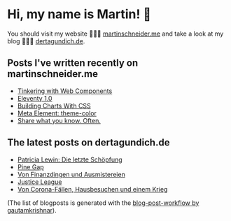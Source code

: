 # Hi, my name is Martin! 👋 
You should visit my website 👨🏼‍💻  [martinschneider.me](https://martinschneider.me) and take a look at my blog 🤷🏼‍♂️ [dertagundich.de](https://www.dertagundich.de).

## Posts I've written recently on martinschneider.me
<!-- MSME-POST-LIST:START -->
- [Tinkering with Web Components](https://martinschneider.me/articles/tinkering-with-web-components/)
- [Eleventy 1.0](https://martinschneider.me/articles/eleventy-1-0/)
- [Building Charts With CSS](https://martinschneider.me/articles/building-charts-with-css/)
- [Meta Element: theme-color](https://martinschneider.me/articles/meta-element-theme-color/)
- [Share what you know. Often.](https://martinschneider.me/articles/share-what-you-know-often/)
<!-- MSME-POST-LIST:END -->

## The latest posts on dertagundich.de
<!-- DTUI-POST-LIST:START -->
- [Patricia Lewin: Die letzte Schöpfung](https://www.dertagundich.de/2022/03/11/patricia-lewin-die-letzte-schoepfung/)
- [Pine Gap](https://www.dertagundich.de/2022/03/07/pine-gap/)
- [Von Finanzdingen und Ausmistereien](https://www.dertagundich.de/2022/03/06/von-finanzdingen-und-ausmistereien/)
- [Justice League](https://www.dertagundich.de/2022/03/05/justice-league/)
- [Von Corona-Fällen, Hausbesuchen und einem Krieg](https://www.dertagundich.de/2022/02/27/von-corona-faellen-hausbesuchen-und-einem-krieg/)
<!-- DTUI-POST-LIST:END -->

(The list of blogposts is generated with the [blog-post-workflow by gautamkrishnar](https://github.com/gautamkrishnar/blog-post-workflow)).
